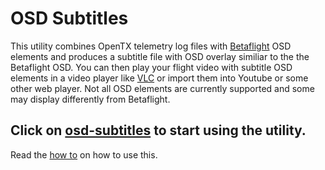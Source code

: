 # OSD Subtitles

This utility combines OpenTX telemetry log files with [Betaflight] OSD elements and produces a subtitle file with OSD overlay similiar to the the Betaflight OSD. You can then play your flight video with subtitle OSD elements in a video player like [VLC] or import them into Youtube or some other web player. Not all OSD elements are currently supported and some may display differently from Betaflight.

## Click on [osd-subtitles] to start using the utility.

Read the [how to] on how to use this.

[osd-subtitles]: https://kristjanbjarni.github.io/osd-subtitles/
[Betaflight]: https://betaflight.com/
[VLC]: https://www.videolan.org
[how to]: https://kristjanbjarni.github.io/osd-subtitles/howto.html
